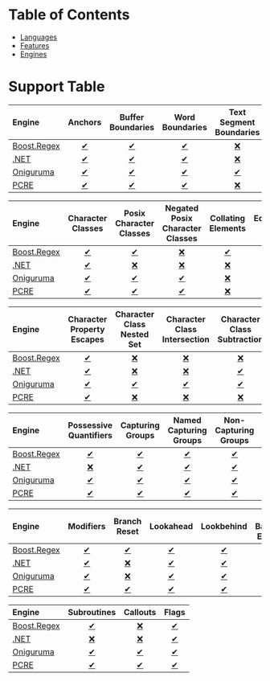 # Table of Contents

- [Languages](languages.md)
- [Features](features.md)
- [Engines](engines.md)

# Support Table

| Engine | Anchors | Buffer Boundaries | Word Boundaries | Text Segment Boundaries | Continuation Escape | Alternatives | Wildcard |
|:-|:-:|:-:|:-:|:-:|:-:|:-:|:-:|
| [Boost.Regex](engines/boost.regex.md) | [✔](engines/boost.regex.md#feature-anchors) | [✔](engines/boost.regex.md#feature-buffer-boundaries) | [✔](engines/boost.regex.md#feature-word-boundaries) | [❌](engines/boost.regex.md#feature-text-segment-boundaries) | [✔](engines/boost.regex.md#feature-continuation-escape) | [✔](engines/boost.regex.md#feature-alternatives) | [✔](engines/boost.regex.md#feature-wildcard) |
| [.NET](engines/dotnet.md) | [✔](engines/dotnet.md#feature-anchors) | [✔](engines/dotnet.md#feature-buffer-boundaries) | [✔](engines/dotnet.md#feature-word-boundaries) | [❌](engines/dotnet.md#feature-text-segment-boundaries) | [✔](engines/dotnet.md#feature-continuation-escape) | [✔](engines/dotnet.md#feature-alternatives) | [✔](engines/dotnet.md#feature-wildcard) |
| [Oniguruma](engines/oniguruma.md) | [✔](engines/oniguruma.md#feature-anchors) | [✔](engines/oniguruma.md#feature-buffer-boundaries) | [✔](engines/oniguruma.md#feature-word-boundaries) | [✔](engines/oniguruma.md#feature-text-segment-boundaries) | [✔](engines/oniguruma.md#feature-continuation-escape) | [✔](engines/oniguruma.md#feature-alternatives) | [✔](engines/oniguruma.md#feature-wildcard) |
| [PCRE](engines/pcre.md) | [✔](engines/pcre.md#feature-anchors) | [✔](engines/pcre.md#feature-buffer-boundaries) | [✔](engines/pcre.md#feature-word-boundaries) | [❌](engines/pcre.md#feature-text-segment-boundaries) | [✔](engines/pcre.md#feature-continuation-escape) | [✔](engines/pcre.md#feature-alternatives) | [✔](engines/pcre.md#feature-wildcard) |


| Engine | Character Classes | Posix Character Classes | Negated Posix Character Classes | Collating Elements | Equivalence Classes | Character Class Escapes | Line Endings Escape |
|:-|:-:|:-:|:-:|:-:|:-:|:-:|:-:|
| [Boost.Regex](engines/boost.regex.md) | [✔](engines/boost.regex.md#feature-character-classes) | [✔](engines/boost.regex.md#feature-posix-character-classes) | [❌](engines/boost.regex.md#feature-negated-posix-character-classes) | [✔](engines/boost.regex.md#feature-collating-elements) | [✔](engines/boost.regex.md#feature-equivalence-classes) | [✔](engines/boost.regex.md#feature-character-class-escapes) | [✔](engines/boost.regex.md#feature-line-endings-escape) |
| [.NET](engines/dotnet.md) | [✔](engines/dotnet.md#feature-character-classes) | [❌](engines/dotnet.md#feature-posix-character-classes) | [❌](engines/dotnet.md#feature-negated-posix-character-classes) | [❌](engines/dotnet.md#feature-collating-elements) | [❌](engines/dotnet.md#feature-equivalence-classes) | [✔](engines/dotnet.md#feature-character-class-escapes) | [❌](engines/dotnet.md#feature-line-endings-escape) |
| [Oniguruma](engines/oniguruma.md) | [✔](engines/oniguruma.md#feature-character-classes) | [✔](engines/oniguruma.md#feature-posix-character-classes) | [✔](engines/oniguruma.md#feature-negated-posix-character-classes) | [❌](engines/oniguruma.md#feature-collating-elements) | [❌](engines/oniguruma.md#feature-equivalence-classes) | [✔](engines/oniguruma.md#feature-character-class-escapes) | [✔](engines/oniguruma.md#feature-line-endings-escape) |
| [PCRE](engines/pcre.md) | [✔](engines/pcre.md#feature-character-classes) | [✔](engines/pcre.md#feature-posix-character-classes) | [✔](engines/pcre.md#feature-negated-posix-character-classes) | [❌](engines/pcre.md#feature-collating-elements) | [❌](engines/pcre.md#feature-equivalence-classes) | [✔](engines/pcre.md#feature-character-class-escapes) | [✔](engines/pcre.md#feature-line-endings-escape) |


| Engine | Character Property Escapes | Character Class Nested Set | Character Class Intersection | Character Class Subtraction | Quoted Characters | Quantifiers | Lazy Quantifiers |
|:-|:-:|:-:|:-:|:-:|:-:|:-:|:-:|
| [Boost.Regex](engines/boost.regex.md) | [✔](engines/boost.regex.md#feature-character-property-escapes) | [❌](engines/boost.regex.md#feature-character-class-nested-set) | [❌](engines/boost.regex.md#feature-character-class-intersection) | [❌](engines/boost.regex.md#feature-character-class-subtraction) | [✔](engines/boost.regex.md#feature-quoted-characters) | [✔](engines/boost.regex.md#feature-quantifiers) | [✔](engines/boost.regex.md#feature-lazy-quantifiers) |
| [.NET](engines/dotnet.md) | [✔](engines/dotnet.md#feature-character-property-escapes) | [❌](engines/dotnet.md#feature-character-class-nested-set) | [❌](engines/dotnet.md#feature-character-class-intersection) | [✔](engines/dotnet.md#feature-character-class-subtraction) | [❌](engines/dotnet.md#feature-quoted-characters) | [✔](engines/dotnet.md#feature-quantifiers) | [✔](engines/dotnet.md#feature-lazy-quantifiers) |
| [Oniguruma](engines/oniguruma.md) | [✔](engines/oniguruma.md#feature-character-property-escapes) | [✔](engines/oniguruma.md#feature-character-class-nested-set) | [✔](engines/oniguruma.md#feature-character-class-intersection) | [✔](engines/oniguruma.md#feature-character-class-subtraction) | [❌](engines/oniguruma.md#feature-quoted-characters) | [✔](engines/oniguruma.md#feature-quantifiers) | [✔](engines/oniguruma.md#feature-lazy-quantifiers) |
| [PCRE](engines/pcre.md) | [✔](engines/pcre.md#feature-character-property-escapes) | [❌](engines/pcre.md#feature-character-class-nested-set) | [❌](engines/pcre.md#feature-character-class-intersection) | [❌](engines/pcre.md#feature-character-class-subtraction) | [✔](engines/pcre.md#feature-quoted-characters) | [✔](engines/pcre.md#feature-quantifiers) | [✔](engines/pcre.md#feature-lazy-quantifiers) |


| Engine | Possessive Quantifiers | Capturing Groups | Named Capturing Groups | Non-Capturing Groups | Backreferences | Comments | Line Comments |
|:-|:-:|:-:|:-:|:-:|:-:|:-:|:-:|
| [Boost.Regex](engines/boost.regex.md) | [✔](engines/boost.regex.md#feature-possessive-quantifiers) | [✔](engines/boost.regex.md#feature-capturing-groups) | [✔](engines/boost.regex.md#feature-named-capturing-groups) | [✔](engines/boost.regex.md#feature-non-capturing-groups) | [✔](engines/boost.regex.md#feature-backreferences) | [✔](engines/boost.regex.md#feature-comments) | [❌](engines/boost.regex.md#feature-line-comments) |
| [.NET](engines/dotnet.md) | [❌](engines/dotnet.md#feature-possessive-quantifiers) | [✔](engines/dotnet.md#feature-capturing-groups) | [✔](engines/dotnet.md#feature-named-capturing-groups) | [✔](engines/dotnet.md#feature-non-capturing-groups) | [✔](engines/dotnet.md#feature-backreferences) | [✔](engines/dotnet.md#feature-comments) | [✔](engines/dotnet.md#feature-line-comments) |
| [Oniguruma](engines/oniguruma.md) | [✔](engines/oniguruma.md#feature-possessive-quantifiers) | [✔](engines/oniguruma.md#feature-capturing-groups) | [✔](engines/oniguruma.md#feature-named-capturing-groups) | [✔](engines/oniguruma.md#feature-non-capturing-groups) | [✔](engines/oniguruma.md#feature-backreferences) | [✔](engines/oniguruma.md#feature-comments) | [❌](engines/oniguruma.md#feature-line-comments) |
| [PCRE](engines/pcre.md) | [✔](engines/pcre.md#feature-possessive-quantifiers) | [✔](engines/pcre.md#feature-capturing-groups) | [✔](engines/pcre.md#feature-named-capturing-groups) | [✔](engines/pcre.md#feature-non-capturing-groups) | [✔](engines/pcre.md#feature-backreferences) | [✔](engines/pcre.md#feature-comments) | [✔](engines/pcre.md#feature-line-comments) |


| Engine | Modifiers | Branch Reset | Lookahead | Lookbehind | Non-Backtracking Expressions | Recursion | Conditional Expressions |
|:-|:-:|:-:|:-:|:-:|:-:|:-:|:-:|
| [Boost.Regex](engines/boost.regex.md) | [✔](engines/boost.regex.md#feature-modifiers) | [✔](engines/boost.regex.md#feature-branch-reset) | [✔](engines/boost.regex.md#feature-lookahead) | [✔](engines/boost.regex.md#feature-lookbehind) | [✔](engines/boost.regex.md#feature-non-backtracking-expressions) | [✔](engines/boost.regex.md#feature-recursion) | [✔](engines/boost.regex.md#feature-conditional-expressions) |
| [.NET](engines/dotnet.md) | [✔](engines/dotnet.md#feature-modifiers) | [❌](engines/dotnet.md#feature-branch-reset) | [✔](engines/dotnet.md#feature-lookahead) | [✔](engines/dotnet.md#feature-lookbehind) | [✔](engines/dotnet.md#feature-non-backtracking-expressions) | [✔](engines/dotnet.md#feature-recursion) | [✔](engines/dotnet.md#feature-conditional-expressions) |
| [Oniguruma](engines/oniguruma.md) | [✔](engines/oniguruma.md#feature-modifiers) | [❌](engines/oniguruma.md#feature-branch-reset) | [✔](engines/oniguruma.md#feature-lookahead) | [✔](engines/oniguruma.md#feature-lookbehind) | [✔](engines/oniguruma.md#feature-non-backtracking-expressions) | [✔](engines/oniguruma.md#feature-recursion) | [✔](engines/oniguruma.md#feature-conditional-expressions) |
| [PCRE](engines/pcre.md) | [✔](engines/pcre.md#feature-modifiers) | [✔](engines/pcre.md#feature-branch-reset) | [✔](engines/pcre.md#feature-lookahead) | [✔](engines/pcre.md#feature-lookbehind) | [✔](engines/pcre.md#feature-non-backtracking-expressions) | [✔](engines/pcre.md#feature-recursion) | [✔](engines/pcre.md#feature-conditional-expressions) |


| Engine | Subroutines | Callouts | Flags |
|:-|:-:|:-:|:-:|
| [Boost.Regex](engines/boost.regex.md) | [✔](engines/boost.regex.md#feature-subroutines) | [❌](engines/boost.regex.md#feature-callouts) | [✔](engines/boost.regex.md#feature-flags) |
| [.NET](engines/dotnet.md) | [❌](engines/dotnet.md#feature-subroutines) | [❌](engines/dotnet.md#feature-callouts) | [✔](engines/dotnet.md#feature-flags) |
| [Oniguruma](engines/oniguruma.md) | [✔](engines/oniguruma.md#feature-subroutines) | [✔](engines/oniguruma.md#feature-callouts) | [✔](engines/oniguruma.md#feature-flags) |
| [PCRE](engines/pcre.md) | [✔](engines/pcre.md#feature-subroutines) | [✔](engines/pcre.md#feature-callouts) | [✔](engines/pcre.md#feature-flags) |



